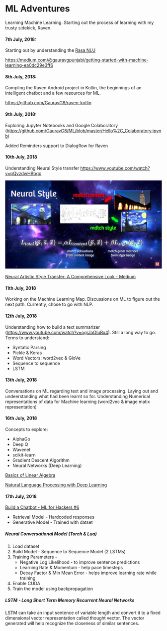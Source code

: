 # ML Adventures
Learning Machine Learning. Starting out the process of learning with my trusty sidekick, Raven.

#### 7th July, 2018: 
Starting out by understanding the [Rasa NLU](https://github.com/GauravG8/rasa_nlu)

https://medium.com/@gauravgpunjabi/getting-started-with-machine-learning-ea0dc29e3ff6

#### 8th July, 2018:
Compling the Raven Android project in Kotlin, the beginnings of an intelligent chatbot and a few resources for ML.

https://github.com/GauravG8/raven-kotlin

#### 9th July, 2018:
Exploring Jupyter Notebooks and Google Colaboratory (https://github.com/GauravG8/ML/blob/master/Hello%2C_Colaboratory.ipynb)

Added Reminders support to Dialogflow for Raven


#### 10th July, 2018
Understanding Neural Style transfer
https://www.youtube.com/watch?v=pQyzdwHBbqo

![Neural Style Transfer](https://github.com/GauravG8/ML/blob/master/neural-style-transfer/nst_2018-07-10_3.png)

[Neural Artistic Style Transfer: A Comprehensive Look - Medium](https://medium.com/artists-and-machine-intelligence/neural-artistic-style-transfer-a-comprehensive-look-f54d8649c199)

#### 11th July, 2018
Working on the Machine Learning Map. Discussions on ML to figure out the next path. Currently, chose to go with NLP.

#### 12th July, 2018
Understanding how to build a text summarizer (https://www.youtube.com/watch?v=ogrJaOIuBx4). Still a long way to go.
Terms to understand:
* Syntatic Parsing
* Pickle & Keras
* Word Vectors: word2vec & GloVe
* Sequence to sequence
* LSTM

#### 13th July, 2018
Conversations on ML regarding text and image processing. Laying out and undeerstanding what had been learnt so for. Understanding Numerical representations of data for Machine learning (word2vec & image matix representation)

#### 16th July, 2018
Concepts to explore:
* AlphaGo
* Deep Q
* Wavenet
* scikit-learn
* Gradient Descent Algorithm
* Neural Networks (Deep Learning)

[Basics of Linear Algebra](https://www.youtube.com/watch?v=kjBOesZCoqc&index=1&list=PLZHQObOWTQDPD3MizzM2xVFitgF8hE_ab)

[Natural Language Processing with Deep Learning](https://www.youtube.com/watch?v=OQQ-W_63UgQ&list=PL3FW7Lu3i5Jsnh1rnUwq_TcylNr7EkRe6)

#### 17th July, 2018
[Build a Chatbot - ML for Hackers #6](https://www.youtube.com/watch?v=5_SAroSvC0E)

* Retrieval Model - Hardcoded responses
* Generative Model - Trained with datset

##### Neural Conversational Model (Torch & Lua)

1. Load dataset
2. Build Model - Sequence to Sequence Model (2 LSTMs)
3. Training Parameters - 
   * Negative Log Likelihood - to improve sentence predictions
   * Learning Rate & Momentum - help pace timesteps 
   * Decay Factor & Min Mean Error - helps improve learning rate while training
4. Enable CUDA
5. Train the model using backpropagation

##### LSTM - Long Short Term Memory Recurrent Neural Networks

LSTM can take an input sentence of variable length and convert it to a fixed dimensional vector representation called thought vector. The vector generated will help recognize the closeness of similar sentences.
